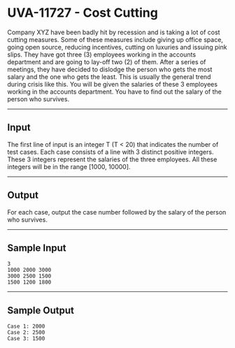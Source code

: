 # UVA-11727 - Cost Cutting

Company XYZ have been badly hit by recession and is taking a lot of cost cutting measures. Some of these measures include giving up office space, going open source, reducing incentives, cutting on luxuries and issuing pink slips. They have got three (3) employees working in the accounts department and are going to lay-off two (2) of them. After a series of meetings, they have decided to dislodge the person who gets the most salary and the one who gets the least. This is usually the general trend during crisis like this. You will be given the salaries of these 3 employees working in the accounts department. You have to find out the salary of the person who survives.

---
## Input

The first line of input is an integer T (T < 20) that indicates the number of test cases. Each case consists of a line with 3 distinct positive integers. These 3 integers represent the salaries of the three employees. All these integers will be in the range [1000, 10000].

---
## Output

For each case, output the case number followed by the salary of the person who survives.

---
## Sample Input

```
3
1000 2000 3000
3000 2500 1500
1500 1200 1800
```

---
## Sample Output

```
Case 1: 2000
Case 2: 2500
Case 3: 1500
```